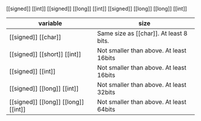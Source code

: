 [[signed]] [[int]]
[[signed]] [[long]] [[int]] 
[[signed]] [[long]] [[long]] [[int]]

| variable                             | size                                    |
| ------------------------------------ | --------------------------------------- |
| [[signed]] [[char]]                  | Same size as [[char]]. At least 8 bits. |
| [[signed]] [[short]] [[int]]         | Not smaller than above. At least 16bits |
| [[signed]] [[int]]                   | Not smaller than above. At least 16bits |
| [[signed]] [[long]] [[int]]          | Not smaller than above. At least 32bits |
| [[signed]] [[long]] [[long]] [[int]] | Not smaller than above. At least 64bits |
